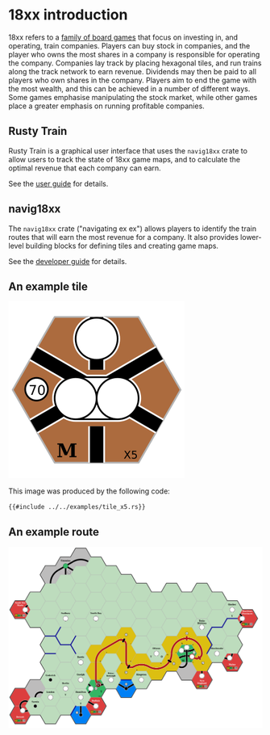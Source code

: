 # 18xx introduction

18xx refers to a
[family of board games](https://boardgamegeek.com/wiki/page/18xx) that focus
on investing in, and operating, train companies.
Players can buy stock in companies, and the player who owns the most shares in
a company is responsible for operating the company.
Companies lay track by placing hexagonal tiles, and run trains along the track
network to earn revenue.
Dividends may then be paid to all players who own shares in the company.
Players aim to end the game with the most wealth, and this can be achieved in
a number of different ways.
Some games emphasise manipulating the stock market, while other games place a
greater emphasis on running profitable companies.

## Rusty Train

Rusty Train is a graphical user interface that uses the ``navig18xx`` crate to
allow users to track the state of 18xx game maps, and to calculate the optimal
revenue that each company can earn.

See the [user guide](./user_guide/index.html) for details.

## navig18xx

The ``navig18xx`` crate ("navigating ex ex") allows players to identify the
train routes that will earn the most revenue for a company.
It also provides lower-level building blocks for defining tiles and creating
game maps.

See the [developer guide](./dev_guide/index.html) for details.

## An example tile

![An example tile](./tile_x5.svg)

This image was produced by the following code:

```rust,no_run,noplayground
{{#include ../../examples/tile_x5.rs}}
```

## An example route

![An example route](./test-conn-bonus-route-no-bonus.png)
